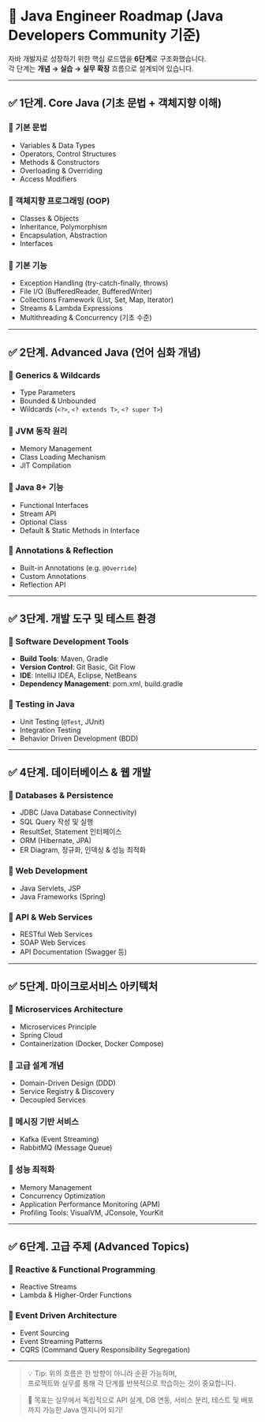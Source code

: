 # 🚀 Java Engineer Roadmap (Java Developers Community 기준)

자바 개발자로 성장하기 위한 핵심 로드맵을 **6단계**로 구조화했습니다.  
각 단계는 **개념 → 실습 → 실무 확장** 흐름으로 설계되어 있습니다.

---

## ✅ 1단계. Core Java (기초 문법 + 객체지향 이해)

### 📌 기본 문법
- Variables & Data Types
- Operators, Control Structures
- Methods & Constructors
- Overloading & Overriding
- Access Modifiers

### 📌 객체지향 프로그래밍 (OOP)
- Classes & Objects
- Inheritance, Polymorphism
- Encapsulation, Abstraction
- Interfaces

### 📌 기본 기능
- Exception Handling (try-catch-finally, throws)
- File I/O (BufferedReader, BufferedWriter)
- Collections Framework (List, Set, Map, Iterator)
- Streams & Lambda Expressions
- Multithreading & Concurrency (기초 수준)

---

## ✅ 2단계. Advanced Java (언어 심화 개념)

### 📌 Generics & Wildcards
- Type Parameters
- Bounded & Unbounded
- Wildcards (`<?>`, `<? extends T>`, `<? super T>`)

### 📌 JVM 동작 원리
- Memory Management
- Class Loading Mechanism
- JIT Compilation

### 📌 Java 8+ 기능
- Functional Interfaces
- Stream API
- Optional Class
- Default & Static Methods in Interface

### 📌 Annotations & Reflection
- Built-in Annotations (e.g. `@Override`)
- Custom Annotations
- Reflection API

---

## ✅ 3단계. 개발 도구 및 테스트 환경

### 📌 Software Development Tools
- **Build Tools**: Maven, Gradle
- **Version Control**: Git Basic, Git Flow
- **IDE**: IntelliJ IDEA, Eclipse, NetBeans
- **Dependency Management**: pom.xml, build.gradle

### 📌 Testing in Java
- Unit Testing (`@Test`, JUnit)
- Integration Testing
- Behavior Driven Development (BDD)

---

## ✅ 4단계. 데이터베이스 & 웹 개발

### 📌 Databases & Persistence
- JDBC (Java Database Connectivity)
- SQL Query 작성 및 실행
- ResultSet, Statement 인터페이스
- ORM (Hibernate, JPA)
- ER Diagram, 정규화, 인덱싱 & 성능 최적화

### 📌 Web Development
- Java Servlets, JSP
- Java Frameworks (Spring)

### 📌 API & Web Services
- RESTful Web Services
- SOAP Web Services
- API Documentation (Swagger 등)

---

## ✅ 5단계. 마이크로서비스 아키텍처

### 📌 Microservices Architecture
- Microservices Principle
- Spring Cloud
- Containerization (Docker, Docker Compose)

### 📌 고급 설계 개념
- Domain-Driven Design (DDD)
- Service Registry & Discovery
- Decoupled Services

### 📌 메시징 기반 서비스
- Kafka (Event Streaming)
- RabbitMQ (Message Queue)

### 📌 성능 최적화
- Memory Management
- Concurrency Optimization
- Application Performance Monitoring (APM)
- Profiling Tools: VisualVM, JConsole, YourKit

---

## ✅ 6단계. 고급 주제 (Advanced Topics)

### 📌 Reactive & Functional Programming
- Reactive Streams
- Lambda & Higher-Order Functions

### 📌 Event Driven Architecture
- Event Sourcing
- Event Streaming Patterns
- CQRS (Command Query Responsibility Segregation)

---

> 💡 Tip: 위의 흐름은 한 방향이 아니라 순환 가능하며,  
> 프로젝트와 실무를 통해 각 단계를 반복적으로 학습하는 것이 중요합니다.

> 🎯 목표는 실무에서 독립적으로 API 설계, DB 연동, 서비스 분리, 테스트 및 배포까지 가능한 Java 엔지니어 되기!
